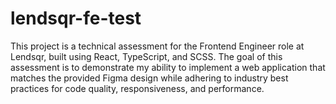 # lendsqr-fe-test
This project is a technical assessment for the Frontend Engineer role at Lendsqr, built using React, TypeScript, and SCSS. The goal of this assessment is to demonstrate my ability to implement a web application that matches the provided Figma design while adhering to industry best practices for code quality, responsiveness, and performance.
